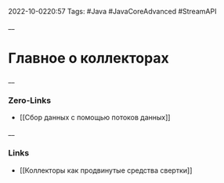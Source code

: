 2022-10-0220:57
Tags: #Java #JavaCoreAdvanced #StreamAPI 

__
# Главное о коллекторах

__
### Zero-Links
- [[Сбор данных с помощью потоков данных]]

__
### Links
- [[Коллекторы как продвинутые средства свертки]]

